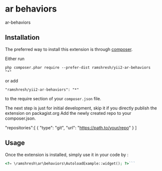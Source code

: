 ar behaviors
============
ar-behaviors

Installation
------------

The preferred way to install this extension is through [composer](http://getcomposer.org/download/).

Either run

```
php composer.phar require --prefer-dist ramshresh/yii2-ar-behaviors "*"
```

or add

```
"ramshresh/yii2-ar-behaviors": "*"
```

to the require section of your `composer.json` file.

The next step is just for initial development, skip it if you directly publish the extension on packagist.org
Add the newly created repo to your composer.json.

"repositories":[
    {
        "type": "git",
        "url": "https://path.to/your/repo"
    }
]

Usage
-----

Once the extension is installed, simply use it in your code by  :

```php
<?= \ramshresh\ar\behaviors\AutoloadExample::widget(); ?>```